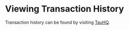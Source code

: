 
# Viewing Transaction History

Transaction history can be found by visiting [TauHQ](https://www.tauhq.com/).